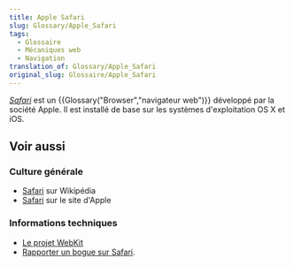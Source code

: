 ```yaml
---
title: Apple Safari
slug: Glossary/Apple_Safari
tags:
  - Glossaire
  - Mécaniques web
  - Navigation
translation_of: Glossary/Apple_Safari
original_slug: Glossaire/Apple_Safari
---
```

[_Safari_](http://www.apple.com/safari/) est un {{Glossary("Browser","navigateur web")}} développé par la société Apple. Il est installé de base sur les systèmes d'exploitation OS X et iOS.

## Voir aussi

### Culture générale

- [Safari](https://fr.wikipedia.org/wiki/Safari_(navigateur_web)) sur Wikipédia
- [Safari](https://www.apple.com/fr/safari/) sur le site d'Apple

### Informations techniques

- [Le projet WebKit](http://www.webkit.org/)
- [Rapporter un bogue sur Safari](https://bugs.webkit.org/).
